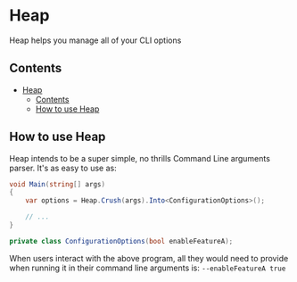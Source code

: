 # Heap

Heap helps you manage all of your CLI options

## Contents

- [Heap](#heap)
  - [Contents](#contents)
  - [How to use Heap](#how-to-use-heap)

## How to use Heap

Heap intends to be a super simple, no thrills Command Line arguments parser. It's as easy to use as:

```csharp
void Main(string[] args)
{
    var options = Heap.Crush(args).Into<ConfigurationOptions>();

    // ...
}

private class ConfigurationOptions(bool enableFeatureA);
```

When users interact with the above program, all they would need to provide when running it in their command line arguments is:
`--enableFeatureA true`
